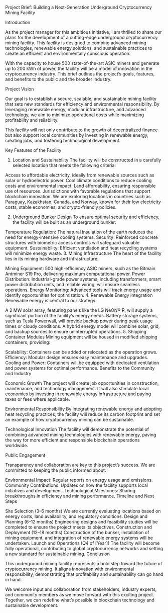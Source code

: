 
Project Brief: Building a Next-Generation Underground Cryptocurrency Mining Facility

Introduction

As the project manager for this ambitious initiative, I am thrilled to share our plans for the development of a cutting-edge underground cryptocurrency mining facility. This facility is designed to combine advanced mining technologies, renewable energy solutions, and sustainable practices to create an efficient and environmentally conscious operation.

With the capacity to house 500 state-of-the-art ASIC miners and generate up to 200 kWh of power, the facility will be a model of innovation in the cryptocurrency industry. This brief outlines the project’s goals, features, and benefits to the public and the broader industry.

Project Vision

Our goal is to establish a secure, scalable, and sustainable mining facility that sets new standards for efficiency and environmental responsibility. By leveraging renewable energy, modular infrastructure, and advanced technology, we aim to minimize operational costs while maximizing profitability and reliability.

This facility will not only contribute to the growth of decentralized finance but also support local communities by investing in renewable energy, creating jobs, and fostering technological development.

Key Features of the Facility

1. Location and Sustainability
The facility will be constructed in a carefully selected location that meets the following criteria:

Access to affordable electricity, ideally from renewable sources such as solar or hydroelectric power.
Cool climate conditions to reduce cooling costs and environmental impact.
Land affordability, ensuring responsible use of resources.
Jurisdictions with favorable regulations that support blockchain innovation.
We are exploring locations in countries such as Paraguay, Kazakhstan, Canada, and Norway, known for their low electricity costs, stable economies, and crypto-friendly policies.

2. Underground Bunker Design
To ensure optimal security and efficiency, the facility will be built as an underground bunker:

Temperature Regulation: The natural insulation of the earth reduces the need for energy-intensive cooling systems.
Security: Reinforced concrete structures with biometric access controls will safeguard valuable equipment.
Sustainability: Efficient ventilation and heat recycling systems will minimize energy waste.
3. Mining Infrastructure
The heart of the facility lies in its mining hardware and infrastructure:

Mining Equipment: 500 high-efficiency ASIC miners, such as the Bitmain Antminer S19 Pro, delivering maximum computational power.
Power Distribution: Industrial-grade power systems, including transformers, smart power distribution units, and reliable wiring, will ensure seamless operations.
Energy Monitoring: Advanced tools will track energy usage and identify opportunities for optimization.
4. Renewable Energy Integration
Renewable energy is central to our strategy:

A 2 MW solar array, featuring panels like the LG NeON® R, will supply a significant portion of the facility’s energy needs.
Battery storage systems, such as Tesla Powerwall, will provide backup power during peak usage times or cloudy conditions.
A hybrid energy model will combine solar, grid, and backup sources to ensure uninterrupted operations.
5. Shipping Container Modules
Mining equipment will be housed in modified shipping containers, providing:

Scalability: Containers can be added or relocated as the operation grows.
Efficiency: Modular design ensures easy maintenance and upgrades.
Cooling and Power: Containers will be equipped with dedicated ventilation and power systems for optimal performance.
Benefits to the Community and Industry

Economic Growth
The project will create job opportunities in construction, maintenance, and technology management. It will also stimulate local economies by investing in renewable energy infrastructure and paying taxes or fees where applicable.

Environmental Responsibility
By integrating renewable energy and adopting heat recycling practices, the facility will reduce its carbon footprint and set an example of how cryptocurrency mining can be sustainable.

Technological Innovation
The facility will demonstrate the potential of combining advanced mining technologies with renewable energy, paving the way for more efficient and responsible blockchain operations worldwide.

Public Engagement

Transparency and collaboration are key to this project’s success. We are committed to keeping the public informed about:

Environmental Impact: Regular reports on energy usage and emissions.
Community Contributions: Updates on how the facility supports local initiatives and development.
Technological Milestones: Sharing breakthroughs in efficiency and mining performance.
Timeline and Next Steps

Site Selection (3–6 months)
We are currently evaluating locations based on energy costs, land availability, and regulatory conditions.
Design and Planning (6–12 months)
Engineering designs and feasibility studies will be completed to ensure the project meets its objectives.
Construction and Deployment (12–18 months)
Construction of the bunker, installation of mining equipment, and integration of renewable energy systems will be undertaken.
Launch and Operations (Q4 of [Year])
The facility will become fully operational, contributing to global cryptocurrency networks and setting a new standard for sustainable mining.
Conclusion

This underground mining facility represents a bold step toward the future of cryptocurrency mining. It aligns innovation with environmental responsibility, demonstrating that profitability and sustainability can go hand in hand.

We welcome input and collaboration from stakeholders, industry experts, and community members as we move forward with this exciting project. Together, we can redefine what’s possible in blockchain technology and sustainable development.
